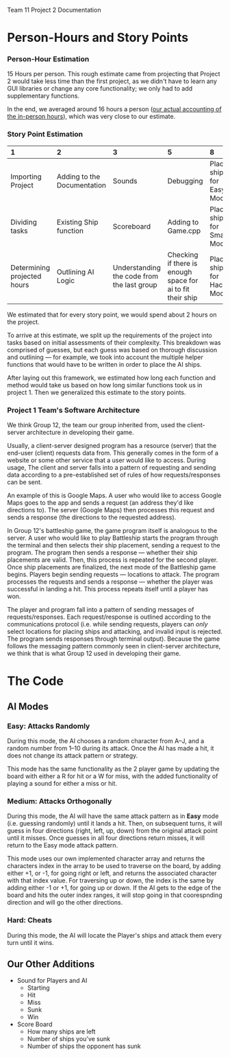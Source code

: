 Team 11 Project 2 Documentation

# Person-Hours and Story Points 

### Person-Hour Estimation
15 Hours per person. This rough estimate came from projecting that Project 2 would take less time than the first project, as we didn't have to learn any GUI libraries or change any core functionality; we only had to add supplementary functions. 

In the end, we averaged around 16 hours a person ([our actual accounting of the in-person hours](https://docs.google.com/spreadsheets/d/1lUsOUC2fbRDljCjvxWwighowklgWpwoVV_gzfDf-2TM/edit?usp=sharing)), which was very close to our estimate.  

### Story Point Estimation

| 1 | 2 | 3 | 5 | 8 | 13 | 
| :-- | :-- | :-- | :-- | :-- | :-- | 
|Importing Project|Adding to the Documentation|Sounds|Debugging|Placing ships for Easy Mode|Attack method for Easy Mode|
|Dividing tasks|Existing Ship function|Scoreboard|Adding to Game.cpp|Placing ships for Smart Mode|Attack method for Smart Mode|
|Determining projected hours|Outlining AI Logic|Understanding the code from the last group|Checking if there is enough space for ai to fit their ship|Placing ships for Hacker Mode|Attack method for Hacker Mode|


We estimated that for every story point, we would spend about 2 hours on the project. 

To arrive at this estimate, we split up the requirements of the project into tasks based on initial assessments of their complexity. This breakdown was comprised of guesses, but each guess was based on thorough discussion and outlining — for example, we took into account the multiple helper functions that would have to be written in order to place the AI ships. 

After laying out this framework, we estimated how long each function and method would take us based on how long similar functions took us in project 1. Then we generalized this estimate to the story points.


### Project 1 Team's Software Architecture

We think Group 12, the team our group inherited from, used the client-server architecture in developing their game. 

Usually, a client-server designed program has a resource (server) that the end-user (client) requests data from. This generally comes in the form of a website or some other service that a user would like to access. During usage, The client and server falls into a pattern of requesting and sending data according to a pre-established set of rules of how requests/responses can be sent.

An example of this is Google Maps. A user who would like to access Google Maps goes to the app and sends a request (an address they'd like directions to). The server (Google Maps) then processes this request and sends a response (the directions to the requested address). 

In Group 12's battleship game, the game program itself is analogous to the server. A user who would like to play Battleship starts the program through the terminal and then selects their ship placement, sending a request to the program. The program then sends a response — whether their ship placements are valid. Then, this process is repeated for the second player. Once ship placements are finalized, the next mode of the Battleship game begins. Players begin sending requests — locations to attack. The program processes the requests and sends a response — whether the player was successful in landing a hit. This process repeats itself until a player has won. 

The player and program fall into a pattern of sending messages of requests/responses. Each request/response is outlined according to the communications protocol (i.e. while sending requests, players can *only* select locations for placing ships and attacking, and invalid input is rejected. The program sends responses through terminal output). Because the game follows the messaging pattern commonly seen in client-server architecture, we think that is what Group 12 used in developing their game.


#  The Code

## AI Modes
### Easy: Attacks Randomly
During this mode, the AI chooses a random character from A–J, and a random number from 1–10 during its attack. Once the AI has made a hit, it does not change its attack pattern or strategy. 

This mode has the same functionality as the 2 player game by updating the board with either a R for hit or a W for miss, with the added functionality of playing a sound for either a miss or hit.

### Medium: Attacks Orthogonally
During this mode, the AI will have the same attack pattern as in **Easy** mode (i.e. guessing randomly) until it lands a hit. Then, on subsequent turns, it will guess in four directions (right, left, up, down) from the original attack point until it misses. Once guesses in all four directions return misses, it will return to the Easy mode attack pattern. 

This mode uses our own implemented character array and returns the characters index in the array to be used to traverse on the board, by adding either +1, or -1, for going right or left, and returns the associated character with that index value. For traversing up or down, the index is the same by adding either -1 or +1, for going up or down. If the AI gets to the edge of the board and hits the outer index ranges, it will stop going in that coorespnding direction and will go the other directions.

### Hard: Cheats

During this mode, the AI will locate the Player's ships and attack them every turn until it wins.

## Our Other Additions
- Sound for Players and AI
  - Starting  
  - Hit 
  - Miss 
  - Sunk 
  - Win 
- Score Board
  - How many ships are left
  - Number of ships you’ve sunk
  - Number of ships the opponent has sunk

